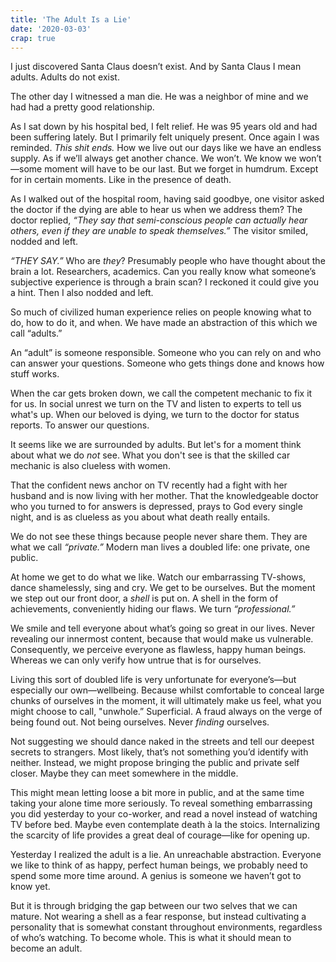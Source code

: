 ```yaml
---
title: 'The Adult Is a Lie'
date: '2020-03-03'
crap: true
---
```


I just discovered Santa Claus doesn’t exist. And by Santa Claus I mean adults. Adults do not exist.

The other day I witnessed a man die. He was a neighbor of mine and we had had a pretty good relationship.

As I sat down by his hospital bed, I felt relief. He was 95 years old and had been suffering lately. But I primarily felt uniquely present. Once again I was reminded. _This shit ends._ How we live out our days like we have an endless supply. As if we’ll always get another chance. We won’t. We know we won’t—some moment will have to be our last. But we forget in humdrum. Except for in certain moments. Like in the presence of death.

As I walked out of the hospital room, having said goodbye, one visitor asked the doctor if the dying are able to hear us when we address them? The doctor replied, _“They say that semi-conscious people can actually hear others, even if they are unable to speak themselves.”_ The visitor smiled, nodded and left.

_“THEY SAY.”_ Who are _they_? Presumably people who have thought about the brain a lot. Researchers, academics. Can you really know what someone’s subjective experience is through a brain scan? I reckoned it could give you a hint. Then I also nodded and left.

So much of civilized human experience relies on people knowing what to do, how to do it, and when. We have made an abstraction of this which we call “adults.”

An “adult” is someone responsible. Someone who you can rely on and who can answer your questions. Someone who gets things done and knows how stuff works.

When the car gets broken down, we call the competent mechanic to fix it for us. In social unrest we turn on the TV and listen to experts to tell us what's up. When our beloved is dying, we turn to the doctor for status reports. To answer our questions.

It seems like we are surrounded by adults. But let's for a moment think about what we do _not_ see. What you don't see is that the skilled car mechanic is also clueless with women.

That the confident news anchor on TV recently had a fight with her husband and is now living with her mother. That the knowledgeable doctor who you turned to for answers is depressed, prays to God every single night, and is as clueless as you about what death really entails.

We do not see these things because people never share them. They are what we call _“private.”_ Modern man lives a doubled life: one private, one public.

At home we get to do what we like. Watch our embarrassing TV-shows, dance shamelessly, sing and cry. We get to be ourselves. But the moment we step out our front door, a _shell_ is put on. A shell in the form of achievements, conveniently hiding our flaws. We turn _“professional.”_

We smile and tell everyone about what’s going so great in our lives. Never revealing our innermost content, because that would make us vulnerable. Consequently, we perceive everyone as flawless, happy human beings. Whereas we can only verify how untrue that is for ourselves.

Living this sort of doubled life is very unfortunate for everyone’s—but especially our own—wellbeing. Because whilst comfortable to conceal large chunks of ourselves in the moment, it will ultimately make us feel, what you might choose to call, "unwhole.” Superficial. A fraud always on the verge of being found out. Not being ourselves. Never _finding_ ourselves.

Not suggesting we should dance naked in the streets and tell our deepest secrets to strangers. Most likely, that’s not something you’d identify with neither. Instead, we might propose bringing the public and private self closer. Maybe they can meet somewhere in the middle.

This might mean letting loose a bit more in public, and at the same time taking your alone time more seriously. To reveal something embarrassing you did yesterday to your co-worker, and read a novel instead of watching TV before bed. Maybe even contemplate death à la the stoics. Internalizing the scarcity of life provides a great deal of courage—like for opening up.

Yesterday I realized the adult is a lie. An unreachable abstraction. Everyone we like to think of as happy, perfect human beings, we probably need to spend some more time around. A genius is someone we haven’t got to know yet.

But it is through bridging the gap between our two selves that we can mature. Not wearing a shell as a fear response, but instead cultivating a personality that is somewhat constant throughout environments, regardless of who’s watching. To become whole. This is what it should mean to become an adult.
